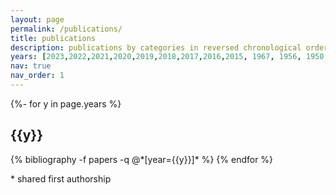 ```yaml
---
layout: page
permalink: /publications/
title: publications
description: publications by categories in reversed chronological order. generated by jekyll-scholar.
years: [2023,2022,2021,2020,2019,2018,2017,2016,2015, 1967, 1956, 1950, 1935, 1905]
nav: true
nav_order: 1
---
```

<!-- _pages/publications.md -->
<div class="publications">

{%- for y in page.years %}
  <h2 class="year">{{y}}</h2>
  {% bibliography -f papers -q @*[year={{y}}]* %}
{% endfor %}

</div>

\* shared first authorship
